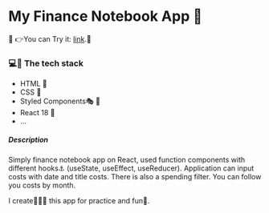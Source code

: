 # My Finance Notebook App 💸

📌 👉You can Try it: [link](http://sergi0let.github.io/my-finance-app).🎯

### 💻🔨 The tech stack

- HTML 🧩
- CSS 🎨
- Styled Components🎭 💅
- React 18 🚀
- ...

##### Description

Simply finance notebook app on React, used function components with different hooks⚓ (useState, useEffect, useReducer). Application can input costs with date and title costs.
There is also a spending filter. You can follow you costs by month.

I create👩🏿‍💻 this app for practice and fun🌈.

